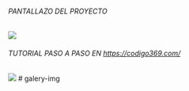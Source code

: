 ###### PANTALLAZO DEL PROYECTO
![](https://i.ibb.co/h1njR4f/presenta.png)
###### TUTORIAL PASO A PASO EN https://codigo369.com/
![](https://i.ibb.co/mS7Thyx/rfgwe4werwer.png)
#   g a l e r y - i m g  
 